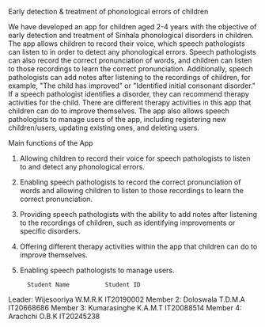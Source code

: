 Early detection & treatment of phonological errors of children

We have developed an app for children aged 2-4 years with the objective of early detection and treatment of Sinhala phonological disorders in children. The app allows children to record their voice, which speech pathologists can listen to in order to detect any phonological errors. Speech pathologists can also record the correct pronunciation of words, and children can listen to those recordings to learn the correct pronunciation. Additionally, speech pathologists can add notes after listening to the recordings of children, for example, "The child has improved" or "Identified initial consonant disorder." If a speech pathologist identifies a disorder, they can recommend therapy activities for the child. There are different therapy activities in this app that children can do to improve themselves. The app also allows speech pathologists to manage users of the app, including registering new children/users, updating existing ones, and deleting users.

Main functions of the App

1.	Allowing children to record their voice for speech pathologists to listen to and detect any phonological errors.
2.	Enabling speech pathologists to record the correct pronunciation of words and allowing children to listen to those recordings to learn the correct pronunciation.
3.	Providing speech pathologists with the ability to add notes after listening to the recordings of children, such as identifying improvements or specific disorders.
4.	Offering different therapy activities within the app that children can do to improve themselves.
5.	Enabling speech pathologists to manage users.

          Student Name	        Student ID
Leader:   Wijesooriya W.M.R.K	  IT20190002
Member 2: Doloswala T.D.M.A	    IT20668686
Member 3: Kumarasinghe K.A.M.T	IT20088514
Member 4: Arachchi O.B.K	      IT20245238
